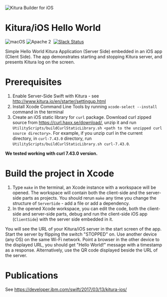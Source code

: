 ![Kitura Builder for iOS](https://raw.githubusercontent.com/IBM-Swift/Kitura-Builder-iOS/master/Documentation/KituraIOS.jpg)

# Kitura/iOS Hello World

![macOS](https://img.shields.io/badge/os-macOS-green.svg?style=flat)
![Apache 2](https://img.shields.io/badge/license-Apache2-blue.svg?style=flat)
&nbsp;[![Slack Status](http://swift-at-ibm-slack.mybluemix.net/badge.svg)](http://swift-at-ibm-slack.mybluemix.net/)

Simple Hello World Kitura Application (Server Side) embedded in an iOS app (Client Side).
The app demonstrates starting and stopping Kitura server, and presents Kitura log on the screen.

# Prerequisites
1. Enable Server-Side Swift with Kitura - see http://www.kitura.io/en/starter/settingup.html
2. Install Xcode Command Line Tools by running `xcode-select --install` command in the terminal
3. Create an iOS static library for `curl` package. Download curl zipped source from https://curl.haxx.se/download/, unzip it and run `UtilityScripts/buildCurlStaticLibrary.sh <path to the unzipped curl source directory>`. For example, if you unzip curl in the current directory, in `curl-7.43.0` directory, run `UtilityScripts/buildCurlStaticLibrary.sh curl-7.43.0`.

**We tested working with curl 7.43.0 version.**

# Build the project in Xcode
1. Type `make` in the terminal, an Xcode instance with a workspace will be opened. The workspace will contain both the client-side and the server-side parts as projects.
You should rerun `make` any time you change the structure of `ServerSide`  - add a file or add a dependency.
2. In the opened Xcode workspace, you can edit the code, both the client-side and server-side parts, debug and run the client-side iOS app (`ClientSide`) with the server side embedded in it.

You will see the URL of your Kitura/iOS server in the start screen of the app. Start the server by flipping the switch "STOPPED" on. Use another device (any OS) on the same Wi-Fi network. Point a browser in the other device to the displayed URL, you should get "Hello World!" message with a timestamp as a response. Alternatively, use the QR code displayed beside the URL of the server.

# Publications
See https://developer.ibm.com/swift/2017/03/13/kitura-ios/

